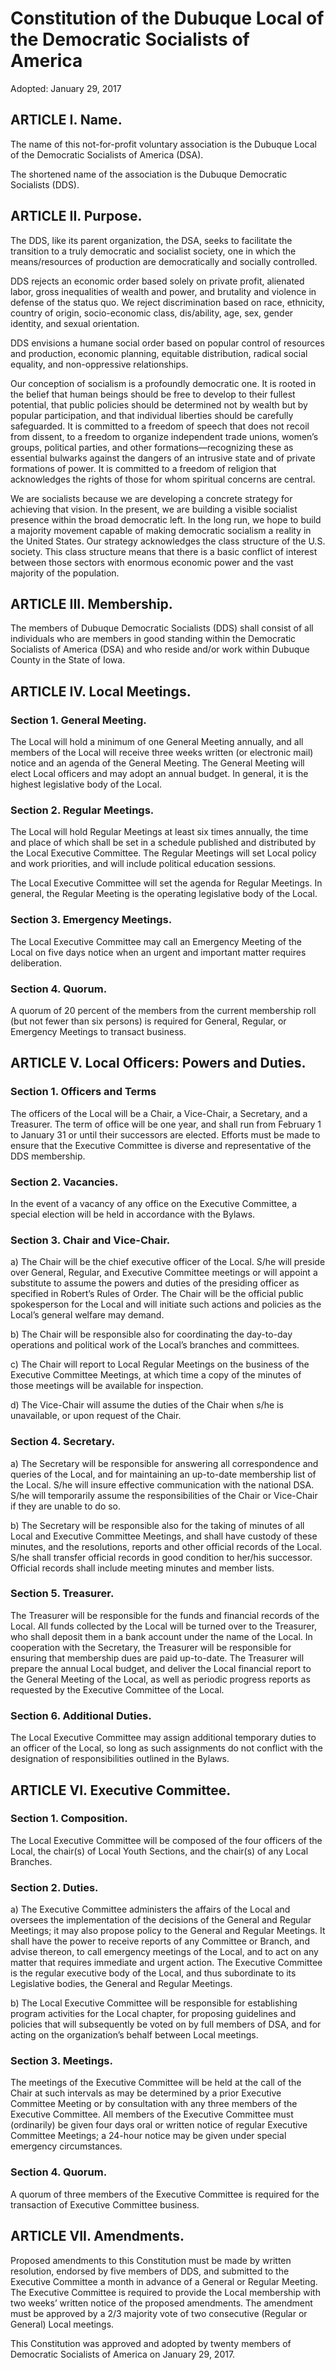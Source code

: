 # Constitution of the Dubuque Local of the Democratic Socialists of America

Adopted: January 29, 2017


## ARTICLE I. Name.

The name of this not-for-profit voluntary association is the Dubuque Local of the Democratic Socialists of America (DSA).

The shortened name of the association is the Dubuque Democratic Socialists (DDS).


## ARTICLE II. Purpose.

The DDS, like its parent organization, the DSA, seeks to facilitate the transition to a truly democratic and socialist society, one in which the means/resources of production are democratically and socially controlled.

DDS rejects an economic order based solely on private profit, alienated labor, gross inequalities of wealth and power, and brutality and violence in defense of the status quo. We reject discrimination based on race, ethnicity, country of origin, socio-economic class, dis/ability, age, sex, gender identity, and sexual orientation.

DDS envisions a humane social order based on popular control of resources and production, economic planning, equitable distribution, radical social equality, and non-oppressive relationships.

Our conception of socialism is a profoundly democratic one. It is rooted in the belief that human beings should be free to develop to their fullest potential, that public policies should be determined not by wealth but by popular participation, and that individual liberties should be carefully safeguarded. It is committed to a freedom of speech that does not recoil from dissent, to a freedom to organize independent trade unions, women’s groups, political parties, and other formations—recognizing these as essential bulwarks against the dangers of an intrusive state and of private formations of power. It is committed to a freedom of religion that acknowledges the rights of those for whom spiritual concerns are central.

We are socialists because we are developing a concrete strategy for achieving that vision. In the present, we are building a visible socialist presence within the broad democratic left. In the long run, we hope to build a majority movement capable of making democratic socialism a reality in the United States. Our strategy acknowledges the class structure of the U.S. society. This class structure means that there is a basic conflict of interest between those sectors with enormous economic power and the vast majority of the population.


## ARTICLE III. Membership.

The members of Dubuque Democratic Socialists (DDS) shall consist of all individuals who are members in good standing within the Democratic Socialists of America (DSA) and who reside and/or work within Dubuque County in the State of Iowa.


## ARTICLE IV. Local Meetings.

### Section 1. General Meeting.

The Local will hold a minimum of one General Meeting annually, and all members of the Local will receive three weeks written (or electronic mail) notice and an agenda of the General Meeting. The General Meeting will elect Local officers and may adopt an annual budget. In general, it is the highest legislative body of the Local.

### Section 2. Regular Meetings.

The Local will hold Regular Meetings at least six times annually, the time and place of which shall be set in a schedule published and distributed by the Local Executive Committee. The Regular Meetings will set Local policy and work priorities, and will include political education sessions.

The Local Executive Committee will set the agenda for Regular Meetings. In general, the Regular Meeting is the operating legislative body of the Local.

### Section 3. Emergency Meetings.

The Local Executive Committee may call an Emergency Meeting of the Local on five days notice when an urgent and important matter requires deliberation.

### Section 4. Quorum.

A quorum of 20 percent of the members from the current membership roll (but not fewer than six persons) is required for General, Regular, or Emergency Meetings to transact business.


## ARTICLE V. Local Officers: Powers and Duties.

### Section 1. Officers and Terms

The officers of the Local will be a Chair, a Vice-Chair, a Secretary, and a Treasurer. The term of office will be one year, and shall run from February 1 to January 31 or until their successors are elected. Efforts must be made to ensure that the Executive Committee is diverse and representative of the DDS membership.

### Section 2. Vacancies.

In the event of a vacancy of any office on the Executive Committee, a special election will be held in accordance with the Bylaws.

### Section 3. Chair and Vice-Chair.

a) The Chair will be the chief executive officer of the Local. S/he will preside over General, Regular, and Executive Committee meetings or will appoint a substitute to assume the powers and duties of the presiding officer as specified in Robert’s Rules of Order. The Chair will be the official public spokesperson for the Local and will initiate such actions and policies as the Local’s general welfare may demand.

b) The Chair will be responsible also for coordinating the day-to-day operations and political work of the Local’s branches and committees.

c) The Chair will report to Local Regular Meetings on the business of the Executive Committee Meetings, at which time a copy of the minutes of those meetings will be available for inspection.

d) The Vice-Chair will assume the duties of the Chair when s/he is unavailable, or upon request of the Chair.

### Section 4. Secretary.

a) The Secretary will be responsible for answering all correspondence and queries of the Local, and for maintaining an up-to-date membership list of the Local. S/he will insure effective communication with the national DSA. S/he will temporarily assume the responsibilities of the Chair or Vice-Chair if they are unable to do so.

b) The Secretary will be responsible also for the taking of minutes of all Local and Executive Committee Meetings, and shall have custody of these minutes, and the resolutions, reports and other official records of the Local. S/he shall transfer official records in good condition to her/his successor. Official records shall include meeting minutes and member lists.

### Section 5. Treasurer.

The Treasurer will be responsible for the funds and financial records of the Local. All funds collected by the Local will be turned over to the Treasurer, who shall deposit them in a bank account under the name of the Local. In cooperation with the Secretary, the Treasurer will be responsible for ensuring that membership dues are paid up-to-date. The Treasurer will prepare the annual Local budget, and deliver the Local financial report to the General Meeting of the Local, as well as periodic progress reports as requested by the Executive Committee of the Local.

### Section 6. Additional Duties.

The Local Executive Committee may assign additional temporary duties to an officer of the Local, so long as such assignments do not conflict with the designation of responsibilities outlined in the Bylaws.


## ARTICLE VI. Executive Committee.

### Section 1. Composition.

The Local Executive Committee will be composed of the four officers of the Local, the chair(s) of Local Youth Sections, and the chair(s) of any Local Branches.

### Section 2. Duties.

a) The Executive Committee administers the affairs of the Local and oversees the implementation of the decisions of the General and Regular Meetings; it may also propose policy to the General and Regular Meetings. It shall have the power to receive reports of any Committee or Branch, and advise thereon, to call emergency meetings of the Local, and to act on any matter that requires immediate and urgent action. The Executive Committee is the regular executive body of the Local, and thus subordinate to its Legislative bodies, the General and Regular Meetings.

b) The Local Executive Committee will be responsible for establishing program activities for the Local chapter, for proposing guidelines and policies that will subsequently be voted on by full members of DSA, and for acting on the organization’s behalf between Local meetings.

### Section 3. Meetings.

The meetings of the Executive Committee will be held at the call of the Chair at such intervals as may be determined by a prior Executive Committee Meeting or by consultation with any three members of the Executive Committee. All members of the Executive Committee must (ordinarily) be given four days oral or written notice of regular Executive Committee Meetings; a 24-hour notice may be given under special emergency circumstances.

### Section 4. Quorum.

A quorum of three members of the Executive Committee is required for the transaction of Executive Committee business.


## ARTICLE VII. Amendments.

Proposed amendments to this Constitution must be made by written resolution, endorsed by five members of DDS, and submitted to the Executive Committee a month in advance of a General or Regular Meeting. The Executive Committee is required to provide the Local membership with two weeks’ written notice of the proposed amendments. The amendment must be approved by a 2/3 majority vote of two consecutive (Regular or General) Local meetings.

This Constitution was approved and adopted by twenty members of Democratic Socialists of America on January 29, 2017.
